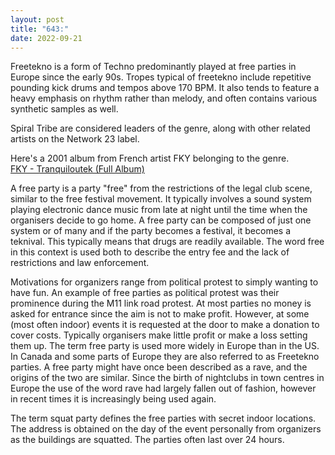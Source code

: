 ```yaml
---
layout: post
title: "643:"
date: 2022-09-21
---
```


Freetekno is a form of Techno predominantly played at free parties in Europe since the early 90s. Tropes typical of freetekno include repetitive pounding kick drums and tempos above 170 BPM. It also tends to feature a heavy emphasis on rhythm rather than melody, and often contains various synthetic samples as well.

Spiral Tribe are considered leaders of the genre, along with other related artists on the Network 23 label.

Here's a 2001 album from French artist FKY belonging to the genre.  
[FKY \- Tranquiloutek (Full Album)](https://youtu.be/3g-D7MJW2rc)

A free party is a party "free" from the restrictions of the legal club scene, similar to the free festival movement. It typically involves a sound system playing electronic dance music from late at night until the time when the organisers decide to go home. A free party can be composed of just one system or of many and if the party becomes a festival, it becomes a teknival. This typically means that drugs are readily available. The word free in this context is used both to describe the entry fee and the lack of restrictions and law enforcement.

Motivations for organizers range from political protest to simply wanting to have fun. An example of free parties as political protest was their prominence during the M11 link road protest. At most parties no money is asked for entrance since the aim is not to make profit. However, at some (most often indoor) events it is requested at the door to make a donation to cover costs. Typically organisers make little profit or make a loss setting them up. The term free party is used more widely in Europe than in the US. In Canada and some parts of Europe they are also referred to as Freetekno parties. A free party might have once been described as a rave, and the origins of the two are similar. Since the birth of nightclubs in town centres in Europe the use of the word rave had largely fallen out of fashion, however in recent times it is increasingly being used again.

The term squat party defines the free parties with secret indoor locations. The address is obtained on the day of the event personally from organizers as the buildings are squatted. The parties often last over 24 hours.
